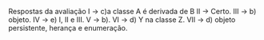 Respostas da avaliação
I -> c)a classe A é derivada de B
II -> Certo.
III -> b) objeto.
IV -> e) I, II e III.
V ->  b).
VI -> d) Y na classe Z.
VII -> d) objeto persistente, herança e enumeração.
